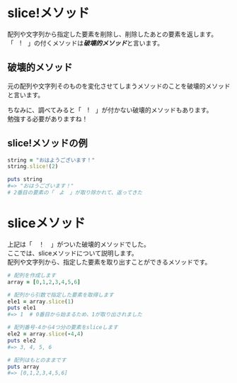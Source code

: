# slice!メソッド
配列や文字列から指定した要素を削除し、削除したあとの要素を返します。<br>
「　!　」の付くメソッドは***破壊的メソッド***と言います。<br>

## 破壊的メソッド
元の配列や文字列そのものを変化させてしまうメソッドのことを破壊的メソッドと言います。<br>

ちなみに、調べてみると「　!　」が付かない破壊的メソッドもあります。<br>
勉強する必要がありますね！<br>


## slice!メソッドの例

```ruby
string = "おはようございます！"
string.slice!(2)

puts string
#=> "おはうございます！"
# 2番目の要素の「　よ　」が取り除かれて、返ってきた
```

# sliceメソッド
上記は「　！　」がついた破壊的メソッドでした。<br>
ここでは、sliceメソッドについて説明します。<br>
配列や文字列から、指定した要素を取り出すことができるメソッドです。<br>

```ruby
# 配列を作成します
array = [0,1,2,3,4,5,6]

# 配列から引数で指定した要素を取得します
ele1 = array.slice(1)
puts ele1
#=> 1  # 0番目から始まるため、1が取り出されました

# 配列番号-4から4つ分の要素をsliceします
ele2 = array.slice(-4,4)
puts ele2
#=> 3, 4, 5, 6

# 配列はもとのままです
puts array 
#=> [0,1,2,3,4,5,6]
```
